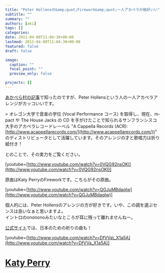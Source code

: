 ```yaml
---
title: "Peter Hollensの&amp;quot;Firework&amp;quot;一人アカペラが格好いい"
subtitle: ""
summary: ""
authors: [aki]
tags: []
categories: 
date: 2011-04-08T11:04:30+00:00
lastmod: 2011-04-08T11:04:30+00:00
featured: false
draft: false

image:
  caption: ""
  focal_point: ""
  preview_only: false

projects: []
---
```

[あかぺら村の記事](http://acappellavillage.blog103.fc2.com/blog-entry-789.html)で知ったのですが、Peter Hollensという人の一人アカペラアレンジがカッコいいです。

&gt; オレゴン大学で音楽の学位 (Vocal Performance コース) を取得し、現在、m-pact や The House Jacks の CD を手がけたことで知られるサンフランシスコ大手のアカペラレコードレーベル &quot;A Cappella Records (ACR): [http://www.acappellarecords.com/](http://www.acappellarecords.com/))&quot; のディストリビュータとして活躍しています。そのアレンジの才と歌唱力は折り紙付き！

とのことで、その実力をご覧ください。

[youtube=[http://www.youtube.com/watch?v=0VQG92nsOKI](http://www.youtube.com/watch?v=0VQG92nsOKI)]

原曲はKaty PerryのFireworkです。こちらがその原曲。

[youtube=[http://www.youtube.com/watch?v=QGJuMBdaqIw](http://www.youtube.com/watch?v=QGJuMBdaqIw)]

個人的には、Peter Hollensのアレンジの方が好きです。いや、この調を選ぶセンスは良いなぁと思いますよ。  
イントロのonononoみたいなところが耳に残って離れませんねー。

[公式サイト](http://peterhollens.com/)では、日本のための祈りの曲も！

[youtube=[http://www.youtube.com/watch?v=DfVVa\_X1a5A](http://www.youtube.com/watch?v=DfVVa_X1a5A)]

  

# [Katy Perry](http://www.youtube.com/artist?a=4oVf-d_DwKA4mamcFq9Fw1XaMnZaWNHW&amp;feature=watch_video_title)



